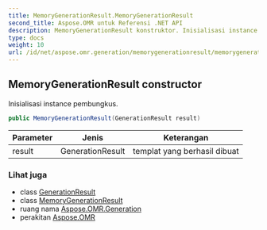 ```yaml
---
title: MemoryGenerationResult.MemoryGenerationResult
second_title: Aspose.OMR untuk Referensi .NET API
description: MemoryGenerationResult konstruktor. Inisialisasi instance pembungkus.
type: docs
weight: 10
url: /id/net/aspose.omr.generation/memorygenerationresult/memorygenerationresult/
---
```

## MemoryGenerationResult constructor

Inisialisasi instance pembungkus.

```csharp
public MemoryGenerationResult(GenerationResult result)
```

| Parameter | Jenis | Keterangan |
| --- | --- | --- |
| result | GenerationResult | templat yang berhasil dibuat |

### Lihat juga

* class [GenerationResult](../../generationresult/)
* class [MemoryGenerationResult](../)
* ruang nama [Aspose.OMR.Generation](../../memorygenerationresult/)
* perakitan [Aspose.OMR](../../../)


